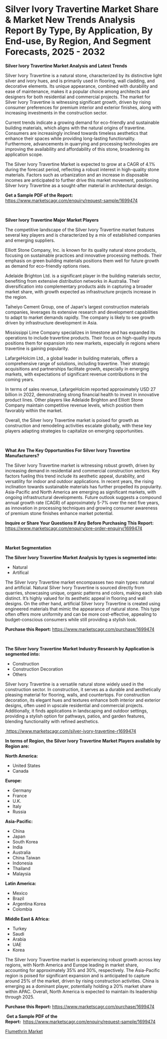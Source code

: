 <p><h1>Silver Ivory Travertine Market Share & Market New Trends Analysis Report By Type, By Application, By End-use, By Region, And Segment Forecasts, 2025 - 2032</h1></p><p><strong>Silver Ivory Travertine Market Analysis and Latest Trends</strong></p>
<p><p>Silver Ivory Travertine is a natural stone, characterized by its distinctive light silver and ivory hues, and is primarily used in flooring, wall cladding, and decorative elements. Its unique appearance, combined with durability and ease of maintenance, makes it a popular choice among architects and designers for both residential and commercial projects. The market for Silver Ivory Travertine is witnessing significant growth, driven by rising consumer preferences for premium interior and exterior finishes, along with increasing investments in the construction sector.</p><p>Current trends indicate a growing demand for eco-friendly and sustainable building materials, which aligns with the natural origins of travertine. Consumers are increasingly inclined towards timeless aesthetics that enhance their spaces while providing long-lasting functionality. Furthermore, advancements in quarrying and processing technologies are improving the availability and affordability of this stone, broadening its application scope.</p><p>The Silver Ivory Travertine Market is expected to grow at a CAGR of 4.1% during the forecast period, reflecting a robust interest in high-quality stone materials. Factors such as urbanization and an increase in disposable incomes are anticipated to further drive this market movement, positioning Silver Ivory Travertine as a sought-after material in architectural design.</p></p>
<p><strong>Get a Sample PDF of the Report:&nbsp;</strong> <a href="https://www.marketscagr.com/enquiry/request-sample/1699474?utm_campaign=2467&utm_medium=2&utm_source=Github&utm_content=ia&utm_term=02042025&utm_id=silver-ivory-travertine">https://www.marketscagr.com/enquiry/request-sample/1699474</a></p>
<p>&nbsp;</p>
<p><strong>Silver Ivory Travertine Major Market Players</strong></p>
<p><p>The competitive landscape of the Silver Ivory Travertine market features several key players and is characterized by a mix of established companies and emerging suppliers. </p><p>Elliott Stone Company, Inc. is known for its quality natural stone products, focusing on sustainable practices and innovative processing methods. Their emphasis on green building materials positions them well for future growth as demand for eco-friendly options rises.</p><p>Adelaide Brighton Ltd. is a significant player in the building materials sector, benefiting from extensive distribution networks in Australia. Their diversification into complementary products aids in capturing a broader market share, with growth expected as infrastructure projects increase in the region.</p><p>Taiheiyo Cement Group, one of Japan's largest construction materials companies, leverages its extensive research and development capabilities to adapt to market demands rapidly. The company is likely to see growth driven by infrastructure development in Asia.</p><p>Mississippi Lime Company specializes in limestone and has expanded its operations to include travertine products. Their focus on high-quality inputs positions them for expansion into new markets, especially in regions where travertine is gaining popularity.</p><p>LafargeHolcim Ltd., a global leader in building materials, offers a comprehensive range of solutions, including travertine. Their strategic acquisitions and partnerships facilitate growth, especially in emerging markets, with expectations of significant revenue contributions in the coming years.</p><p>In terms of sales revenue, LafargeHolcim reported approximately USD 27 billion in 2022, demonstrating strong financial health to invest in innovative product lines. Other players like Adelaide Brighton and Elliott Stone Company maintain competitive revenue levels, which position them favorably within the market.</p><p>Overall, the Silver Ivory Travertine market is poised for growth as construction and remodeling activities escalate globally, with these key players adapting strategies to capitalize on emerging opportunities.</p></p>
<p>&nbsp;</p>
<p><strong>What Are The Key Opportunities For Silver Ivory Travertine Manufacturers?</strong></p>
<p><p>The Silver Ivory Travertine market is witnessing robust growth, driven by increasing demand in residential and commercial construction sectors. Key factors fueling this trend include its aesthetic appeal, durability, and versatility for indoor and outdoor applications. In recent years, the rising inclination towards sustainable materials has further propelled its popularity. Asia-Pacific and North America are emerging as significant markets, with ongoing infrastructural developments. Future outlook suggests a compound annual growth rate (CAGR) of approximately 5-7% over the next five years, as innovation in processing techniques and growing consumer awareness of premium stone finishes enhance market potential.</p></p>
<p><strong>Inquire or Share Your Questions If Any Before Purchasing This Report:</strong> <a href="https://www.marketscagr.com/enquiry/pre-order-enquiry/1699474?utm_campaign=2467&utm_medium=2&utm_source=Github&utm_content=ia&utm_term=02042025&utm_id=silver-ivory-travertine">https://www.marketscagr.com/enquiry/pre-order-enquiry/1699474</a></p>
<p>&nbsp;</p>
<p><strong>Market Segmentation</strong></p>
<p><strong>The Silver Ivory Travertine Market Analysis by types is segmented into:</strong></p>
<p><ul><li>Natural</li><li>Artifical</li></ul></p>
<p><p>The Silver Ivory Travertine market encompasses two main types: natural and artificial. Natural Silver Ivory Travertine is sourced directly from quarries, showcasing unique, organic patterns and colors, making each slab distinct. It’s highly valued for its aesthetic appeal in flooring and wall designs. On the other hand, artificial Silver Ivory Travertine is created using engineered materials that mimic the appearance of natural stone. This type often offers more uniformity and can be more cost-effective, appealing to budget-conscious consumers while still providing a stylish look.</p></p>
<p><strong>Purchase this Report:&nbsp;</strong><a href="https://www.marketscagr.com/purchase/1699474?utm_campaign=2467&utm_medium=2&utm_source=Github&utm_content=ia&utm_term=02042025&utm_id=silver-ivory-travertine">https://www.marketscagr.com/purchase/1699474</a></p>
<p>&nbsp;</p>
<p><strong>The Silver Ivory Travertine Market Industry Research by Application is segmented into:</strong></p>
<p><ul><li>Construction</li><li>Construction Decoration</li><li>Others</li></ul></p>
<p><p>Silver Ivory Travertine is a versatile natural stone widely used in the construction sector. In construction, it serves as a durable and aesthetically pleasing material for flooring, walls, and countertops. For construction decoration, its elegant hues and textures enhance both interior and exterior designs, often used in upscale residential and commercial projects. Additionally, it finds applications in landscaping and outdoor settings, providing a stylish option for pathways, patios, and garden features, blending functionality with refined aesthetics.</p></p>
<p><a href="https://www.marketscagr.com/silver-ivory-travertine-r1699474?utm_campaign=2467&utm_medium=2&utm_source=Github&utm_content=ia&utm_term=02042025&utm_id=silver-ivory-travertine">&nbsp;https://www.marketscagr.com/silver-ivory-travertine-r1699474</a></p>
<p><strong>In terms of Region, the Silver Ivory Travertine Market Players available by Region are:</strong></p>
<p>
    <p> <strong> North America: </strong>
        <ul>
            <li>United States</li>
            <li>Canada</li>
        </ul>
        </p> 
    <p> <strong> Europe: </strong>
        <ul>
            <li>Germany</li>
            <li>France</li>
            <li>U.K.</li>
            <li>Italy</li>
            <li>Russia</li>
        </ul>
        </p> 
    <p> <strong> Asia-Pacific: </strong>
        <ul>
            <li>China</li>
            <li>Japan</li>
            <li>South Korea</li>
            <li>India</li>
            <li>Australia</li>
            <li>China Taiwan</li>
            <li>Indonesia</li>
            <li>Thailand</li>
            <li>Malaysia</li>
        </ul>
        </p> 
    <p> <strong> Latin America: </strong>
        <ul>
            <li>Mexico</li>
            <li>Brazil</li>
            <li>Argentina Korea</li>
            <li>Colombia</li>
        </ul>
        </p> 
    <p> <strong> Middle East & Africa: </strong>
        <ul>
            <li>Turkey</li>
            <li>Saudi</li>
            <li>Arabia</li>
            <li>UAE</li>
            <li>Korea</li>
        </ul>
    </p>
    </p>
<p><p>The Silver Ivory Travertine market is experiencing robust growth across key regions, with North America and Europe leading in market share, accounting for approximately 35% and 30%, respectively. The Asia-Pacific region is poised for significant expansion and is anticipated to capture around 25% of the market, driven by rising construction activities. China is emerging as a dominant player, potentially holding a 20% market share within APAC. Overall, North America is expected to maintain its leadership through 2025.</p></p>
<p><strong>Purchase this Report: </strong><a href="https://www.marketscagr.com/purchase/1699474?utm_campaign=2467&utm_medium=2&utm_source=Github&utm_content=ia&utm_term=02042025&utm_id=silver-ivory-travertine">https://www.marketscagr.com/purchase/1699474</a></p>
<p>&nbsp;<strong>Get a Sample PDF of the Report:&nbsp;&nbsp;</strong><a href="https://www.marketscagr.com/enquiry/request-sample/1699474?utm_campaign=2467&utm_medium=2&utm_source=Github&utm_content=ia&utm_term=02042025&utm_id=silver-ivory-travertine">https://www.marketscagr.com/enquiry/request-sample/1699474</a></p>
<p><strong></strong></p>
<p><p><a href="https://github.com/SanjidaMahmud54/Market-Research-Report-List-2/blob/main/flumethrin-market.md?utm_campaign=2467&utm_medium=2&utm_source=Github&utm_content=ia&utm_term=02042025&utm_id=silver-ivory-travertine">Flumethrin Market</a></p></p>